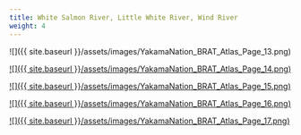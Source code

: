 ```yaml
---
title: White Salmon River, Little White River, Wind River
weight: 4
---
```


![]({{ site.baseurl }}/assets/images/YakamaNation_BRAT_Atlas_Page_13.png)

[![]({{ site.baseurl }}/assets/images/YakamaNation_BRAT_Atlas_Page_14.png)](http://brat.riverscapes.xyz/assets/images/YakamaNation_BRAT_Atlas_Page_14.png)

[![]({{ site.baseurl }}/assets/images/YakamaNation_BRAT_Atlas_Page_15.png)](http://brat.riverscapes.xyz/assets/images/YakamaNation_BRAT_Atlas_Page_15.png)

[![]({{ site.baseurl }}/assets/images/YakamaNation_BRAT_Atlas_Page_16.png)](http://brat.riverscapes.xyz/assets/images/YakamaNation_BRAT_Atlas_Page_16.png)

[![]({{ site.baseurl }}/assets/images/YakamaNation_BRAT_Atlas_Page_17.png)](http://brat.riverscapes.xyz/assets/images/YakamaNation_BRAT_Atlas_Page_17.png)